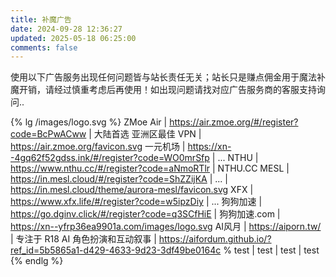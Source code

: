 ```yaml
---
title: 补魔广告
date: 2024-09-28 12:36:27
updated: 2025-05-18 06:25:00
comments: false
---
```


使用以下广告服务出现任何问题皆与站长责任无关；站长只是赚点佣金用于魔法补魔开销，请经过慎重考虑后再使用！如出现问题请找对应广告服务商的客服支持询问..

{% lg /images/logo.svg %}
ZMoe Air | https://air.zmoe.org/#/register?code=BcPwACww | 大陆首选 亚洲区最佳 VPN | https://air.zmoe.org/favicon.svg
一元机场 | https://xn--4gq62f52gdss.ink/#/register?code=WO0mrSfp | ...
NTHU | https://www.nthu.cc/#/register?code=aNmoRTlr | NTHU.CC
MESL | https://in.mesl.cloud/#/register?code=ShZZijKA | ... | https://in.mesl.cloud/theme/aurora-mesl/favicon.svg
XFX | https://www.xfx.life/#/register?code=w5ipzDiy | ...
狗狗加速 | https://go.dginv.click/#/register?code=q3SCfHiE | 狗狗加速.com | https://xn--yfrp36ea9901a.com/images/logo.svg
AI风月 | https://aiporn.tw/ | 专注于 R18 AI 角色扮演和互动叙事 | https://aifordum.github.io/?ref_id=5b5865a1-d429-4633-9d23-3df49be0164c
% test | test | test | test
{% endlg %}
